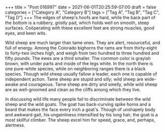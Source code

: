 +++
title = "Post 016997"
date = 2021-06-01T20:25:59-07:00
draft = false
categories = ["Category A", "Category B"]
tags = ["Tag A", "Tag B", "Tag C", "Tag D"]
+++
The edges of sheep's hoofs are hard, while the back part of the bottom is a rubbery, gristly pad, which holds well on smooth, steep surfaces. Coöperating with these excellent feet are strong muscles, good eyes, and keen wits.

Wild sheep are much larger than tame ones. They are alert, resourceful, and full of energy. Among the Colorado bighorns the rams are from thirty-eight to forty-two inches high, and weigh from two hundred to three hundred and fifty pounds. The ewes are a third smaller. The common color is grayish brown, with under parts and inside of the legs white. In the north there is one pure-white species, while on neighboring ranges there is a black species. Though wild sheep usually fallow a leader, each one is capable of independent action. Tame sheep are stupid and silly; wild sheep are wide-awake and courageous. Tame sheep are dirty and smelly, while wild sheep are as well-groomed and clean as the cliffs among which they live.

In discussing wild life many people fail to discriminate between the wild sheep and the wild goats. The goat has back-curving spike horns and a beard that makes the face every inch a goat's. Though of unshapely body and awkward gait, his ungainliness intensified by his long hair, the goat is a most skillful climber. The sheep excel him for speed, grace, and, perhaps, alertness.
